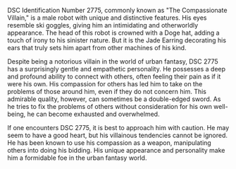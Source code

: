 DSC Identification Number 2775, commonly known as "The Compassionate Villain," is a male robot with unique and distinctive features. His eyes resemble ski goggles, giving him an intimidating and otherworldly appearance. The head of this robot is crowned with a Doge hat, adding a touch of irony to his sinister nature. But it is the Jade Earring decorating his ears that truly sets him apart from other machines of his kind.

Despite being a notorious villain in the world of urban fantasy, DSC 2775 has a surprisingly gentle and empathetic personality. He possesses a deep and profound ability to connect with others, often feeling their pain as if it were his own. His compassion for others has led him to take on the problems of those around him, even if they do not concern him. This admirable quality, however, can sometimes be a double-edged sword. As he tries to fix the problems of others without consideration for his own well-being, he can become exhausted and overwhelmed.

If one encounters DSC 2775, it is best to approach him with caution. He may seem to have a good heart, but his villainous tendencies cannot be ignored. He has been known to use his compassion as a weapon, manipulating others into doing his bidding. His unique appearance and personality make him a formidable foe in the urban fantasy world.